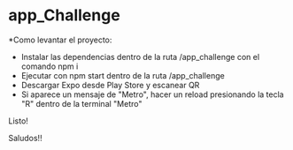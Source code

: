 # app_Challenge

*Como levantar el proyecto:

- Instalar las dependencias dentro de la ruta /app_challenge con el comando npm i
- Ejecutar con npm start dentro de la ruta /app_challenge
- Descargar Expo desde Play Store y escanear QR
- Si aparece un mensaje de "Metro", hacer un reload presionando la tecla "R" dentro de la terminal "Metro"

Listo!

Saludos!!

